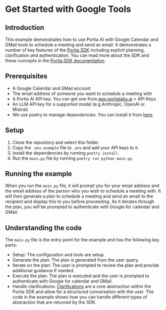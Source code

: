 # Get Started with Google Tools

## Introduction

This example demonstrates how to use Portia AI with Google Calendar and GMail tools to schedule a meeting and send an email. It demonstrates a number of key features of the [Portia SDK](https://github.com/portiaAI/portia-sdk-python) including explicit planning, clarification and authentication. You can read more about the SDK and these concepts in the [Portia SDK documentation](https://docs.portialabs.ai/SDK/portia).

## Prerequisites

- A Google Calendar and GMail account
- The email address of someone you want to schedule a meeting with
- A Portia AI API key: You can get one from [app.portialabs.ai](https://app.portialabs.ai) > API Keys.
- An LLM API key for a supported model (e.g Anthropic, OpenAI or Mistral)
- We use poetry to manage dependencies. You can install it from [here](https://python-poetry.org/docs/#installation).

## Setup

1. Clone the repository and select this folder.
2. Copy the `.env.example` file to `.env` and add your API keys to it.
3. Install the dependencies by running `poetry install`.
4. Run the `main.py` file by running `poetry run python main.py`.

## Running the example

When you run the `main.py` file, it will prompt you for your email address and the email address of the person who you wish to schedule a meeting with. It will then generate a plan to schedule a meeting and send an email to the recipient and display this to you before proceeding. As it iterates through the plan, you will be prompted to authenticate with Google for calendar and GMail.

## Understanding the code

The `main.py` file is the entry point for the example and has the following key parts:

- Setup: The configuration and tools are setup.
- Generate the plan: The plan is generated from the user query.
- Iterate on the plan: The user is prompted to review the plan and provide additional guidance if needed.
- Execute the plan: The plan is executed and the user is prompted to authenticate with Google for calendar and GMail.
- Handle clarifications: [Clarifications](https://docs.portialabs.ai/understand-clarifications) are a core abstraction within the Portia SDK and allow for a structured conversation with the user. The code in the example shows how you can handle different types of abstraction that are returned by the SDK.
